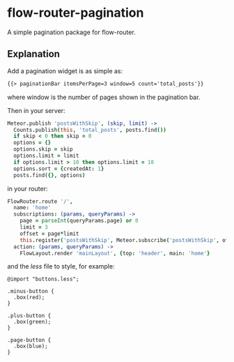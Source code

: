 flow-router-pagination
======================
A simple pagination package for flow-router.

Explanation
-----------
Add a pagination widget is as simple as:

```html
{{> paginationBar itemsPerPage=3 window=5 count='total_posts'}}
```

where window is the number of pages shown in the pagination bar.

Then in your server:
```coffee
Meteor.publish 'postsWithSkip', (skip, limit) ->
  Counts.publish(this, 'total_posts', posts.find())
  if skip < 0 then skip = 0
  options = {}
  options.skip = skip
  options.limit = limit
  if options.limit > 10 then options.limit = 10
  options.sort = {createdAt: 1}
  posts.find({}, options)
```

in your router:
```coffee
FlowRouter.route '/',
  name: 'home'
  subscriptions: (params, queryParams) ->
    page = parseInt(queryParams.page) or 0
    limit = 3
    offset = page*limit
    this.register('postsWithSkip', Meteor.subscribe('postsWithSkip', offset, limit))
  action: (params, queryParams) ->
    FlowLayout.render 'mainLayout', {top: 'header', main: 'home'}
```

and the *less* file to style, for example:
```less
@import "buttons.less";

.minus-button {
  .box(red);
}

.plus-button {
  .box(green);
}

.page-button {
  .box(blue);
}
```

